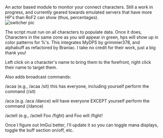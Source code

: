An actor based module to monitor your connect characters.  Still a work in progress, and currently geared towards emulated servers that have more HP's than RoF2 can show (thus, percentages).  
![switcher pic](https://github.com/user-attachments/assets/fd1d097f-ffcf-4d84-98d0-2dc33b6ffbbd)

The script must run on all characters to populate data.  Once it does, Characters in the same zone as you will appear in green, hps will show up in color patterns for %'s.  This integrates MyDPS by grimmier378, and alphabuff as refactored by Braniac.  I take no credit for their work, just a big thank you!

Left click on a character's name to bring them to the forefront, right click their name to target them.

Also adds broadcast commands:

/acaa <command> (e.g., /acaa /sit) this has everyone, including yourself perform the command (/sit)

/aca <command> (e.g. /aca /dance) will have everyone EXCEPT yourself perform the command (/dance)

/actell <character> <command> (e.g., /actell Foo /fight) and Foo will /fight!

Once I figure out ImGui better, I'll update it so you can toggle mana displays, toggle the buff section on/off, etc.
